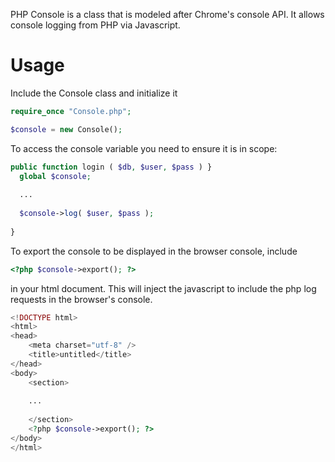 PHP Console is a class that is modeled after Chrome's console API. It allows console logging from PHP via Javascript.

Usage
=====

Include the Console class and initialize it

```php
require_once "Console.php";

$console = new Console();
```

To access the console variable you need to ensure it is in scope:

```php
public function login ( $db, $user, $pass ) }
  global $console;
  
  ...
  
  $console->log( $user, $pass );
  
}
```

To export the console to be displayed in the browser console, include

```php
<?php $console->export(); ?>
```

in your html document. This will inject the javascript to include the php log requests in the browser's console.

```php
<!DOCTYPE html>
<html>
<head>
	<meta charset="utf-8" />
	<title>untitled</title>
</head>
<body>
	<section>
	
	...
	
	</section>
	<?php $console->export(); ?>
</body>
</html>
```
